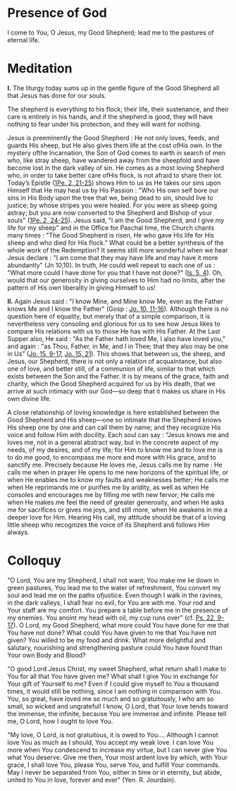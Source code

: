 # Presence of God

I come to You, O Jesus, my Good Shepherd; lead me to the pastures of eternal life.

# Meditation

**I.** The liturgy today sums up in the gentle figure of the Good Shepherd all that Jesus has done for our souls.

The shepherd is everything to his flock; their life, their sustenance, and their care is entirely in his hands, and if the shepherd is good, they will have nothing to fear under his protection, and they will want for nothing.

Jesus is preeminently the Good Shepherd : He not only loves, feeds, and guards His sheep, but He also gives them life at the cost ofHis own. In the mystery ofthe Incarnation, the Son of God comes to earth in search of men who, like stray sheep, have wandered away from the sheepfold and have become lost in the dark valley of sin. He comes as a most loving Shepherd who, in order to take better care ofHis flock, is not afraid to share their lot. Today’s Epistle ([1Pe. 2, 21-25](https://vulgata.online/bible/1Pe.2?ed=DR2&vfn=DR2.1Pe.2.21-25:vs)) shows Him to us as He takes our sins upon Himself that He may heal us by His Passion : "Who His own self bore our sins in His Body upon the tree that we, being dead to sin, should live to justice; by whose stripes you were healed. For you were as sheep going astray; but you are now converted to the Shepherd and Bishop of your souls" ([1Pe. 2, 24-25](https://vulgata.online/bible/1Pe.2?ed=DR2&vfn=DR2.1Pe.2.24-25:vs)). Jesus said, "I am the Good Shepherd, and I give my life for my sheep" and in the Office for Paschal time, the Church chants many times : "The Good Shepherd is risen, He who gave His life for His sheep and who died for His flock." What could be a better synthesis of the whole work of the Redemption? It seems still more wonderful when we hear Jesus declare : "I am come that they may have life and may have it more abundantly" (Jn 10,10). In truth, He could well repeat to each one of us : "What more could I have done for you that I have not done?" ([Is. 5, 4](https://vulgata.online/bible/Is.5?ed=DR2&vfn=DR2.Is.5.4:vs)). Oh, would that our generosity in giving ourselves to Him had no limits, after the pattern of His own liberality in giving Himself to us!

**II.** Again Jesus said : "I know Mine, and Mine know Me, even as the Father knows Me and I know the Father" (Gosp : [Jo. 10, 11-16](https://vulgata.online/bible/Jo.10?ed=DR2&vfn=DR2.Jo.10.11-16:vs)). Although there is no question here of equality, but merely that of a simple comparison, it is nevertheless very consoling and glorious for us to see how Jesus likes to compare His relations with us to those He has with His Father. At the Last Supper also, He said : "As the Father hath loved Me, I also have loved you," and again : "as Thou, Father, in Me, and I in Thee; that they also may be one in Us" ([Jo. 15, 9-17](https://vulgata.online/bible/Jo.15?ed=DR2&vfn=DR2.Jo.15.9-17:vs), [Jo. 15, 21](https://vulgata.online/bible/Jo.15?ed=DR2&vfn=DR2.Jo.15.21:vs)). This shows that between us, the sheep, and Jesus, our Shepherd, there is not only a relation of acquaintance, but also one of love, and better still, of a communion of life, similar to that which exists between the Son and the Father. It is by means of the grace, faith and charity, which the Good Shepherd acquired for us by His death, that we arrive at such intimacy with our God—so deep that it makes us share in His own divine life.

A close relationship of loving knowledge is here established between the Good Shepherd and His sheep—one so intimate that the Shepherd knows His sheep one by one and can call them by name; and they recognize His voice and follow Him with docility. Each soul can say : "Jesus knows me and loves me, not in a general abstract way, but in the concrete aspect of my needs, of my desires, and of my life; for Him to know me and to love me is to do me good, to encompass me more and more with His grace, and to sanctify me. Precisely because He loves me, Jesus calls me by name : He calls me when in prayer He opens to me new horizons of the spiritual life, or when He enables me to know my faults and weaknesses better; He calls me when He reprimands me or purifies me by aridity, as well as when He consoles and encourages me by filling me with new fervor; He calls me when He makes me feel the need of greater generosity, and when He asks me for sacrifices or gives me joys, and still more, when He awakens in me a deeper love for Him. Hearing His call, my attitude should be that of a loving little sheep who recognizes the voice of its Shepherd and follows Him always.

# Colloquy

"O Lord, You are my Shepherd, I shall not want; You make me lie down in green pastures, You lead me to the water of refreshment, You convert my soul and lead me on the paths ofjustice. Even though I walk in the ravines, in the dark valleys, I shall fear no evil, for You are with me. Your rod and Your staff are my comfort. You prepare a table before me in the presence of my enemies. You anoint my head with oil, my cup runs over" (cf. [Ps. 22, 9-17](https://vulgata.online/bible/Ps.22?ed=DR2)). O Lord, my Good Shepherd, what more could You have done for me that You have not done? What could You have given to me that You have not given? You willed to be my food and drink. What more delightful and salutary, nourishing and strengthening pasture could You have found than Your own Body and Blood?

"O good Lord Jesus Christ, my sweet Shepherd, what return shall I make to You for all that You have given me? What shall I give You in exchange for Your gift of Yourself to me? Even if I could give myself to You a thousand times, it would still be nothing, since I am nothing in comparison with You. You, so great, have loved me so much and so gratuitously, I who am so small, so wicked and ungrateful! I know, O Lord, that Your love tends toward the immense, the infinite, because You are immense and infinite. Please tell me, O Lord, how I ought to love You.

"My love, O Lord, is not gratuitous, it is owed to You.... Although I cannot love You as much as I should, You accept my weak love. I can love You more when You condescend to increase my virtue, but I can never give You what You deserve. Give me then, Your most ardent love by which, with Your grace, I shall love You, please You, serve You, and fulfill Your commands. May I never be separated from You, either in time or in eternity, but abide, united to You in love, forever and ever" (Yen. R. Jourdain).
